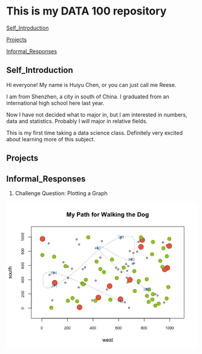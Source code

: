# This is my DATA 100 repository

[Self_Introduction](#Self_Introduction)

[Projects](#Projects)

[Informal_Responses](#Informal_Responses)


## Self_Introduction

Hi everyone! My name is Huiyu Chen, or you can just call me Reese.

I am from Shenzhen, a city in south of China. I graduated from an international high school here last year.

Now I have not decided what to major in, but I am interested in numbers, data and statistics. Probably I will major in
relative fields.

This is my first time taking a data science class. Definitely very excited about learning more of this subject.


## Projects



## Informal_Responses

1. Challenge Question: Plotting a Graph


![GitHub Logo](ChanllengeQuestion.png)
